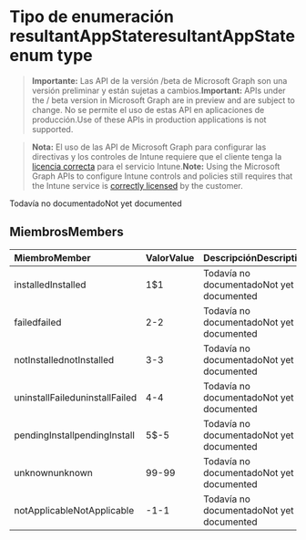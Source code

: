 # <a name="resultantappstate-enum-type"></a><span data-ttu-id="59d03-101">Tipo de enumeración resultantAppState</span><span class="sxs-lookup"><span data-stu-id="59d03-101">resultantAppState enum type</span></span>

> <span data-ttu-id="59d03-102">**Importante:** Las API de la versión /beta de Microsoft Graph son una versión preliminar y están sujetas a cambios.</span><span class="sxs-lookup"><span data-stu-id="59d03-102">**Important:** APIs under the / beta version in Microsoft Graph are in preview and are subject to change.</span></span> <span data-ttu-id="59d03-103">No se permite el uso de estas API en aplicaciones de producción.</span><span class="sxs-lookup"><span data-stu-id="59d03-103">Use of these APIs in production applications is not supported.</span></span>

> <span data-ttu-id="59d03-104">**Nota:** El uso de las API de Microsoft Graph para configurar las directivas y los controles de Intune requiere que el cliente tenga la [licencia correcta](https://go.microsoft.com/fwlink/?linkid=839381) para el servicio Intune.</span><span class="sxs-lookup"><span data-stu-id="59d03-104">**Note:** Using the Microsoft Graph APIs to configure Intune controls and policies still requires that the Intune service is [correctly licensed](https://go.microsoft.com/fwlink/?linkid=839381) by the customer.</span></span>

<span data-ttu-id="59d03-105">Todavía no documentado</span><span class="sxs-lookup"><span data-stu-id="59d03-105">Not yet documented</span></span>
## <a name="members"></a><span data-ttu-id="59d03-106">Miembros</span><span class="sxs-lookup"><span data-stu-id="59d03-106">Members</span></span>
|<span data-ttu-id="59d03-107">Miembro</span><span class="sxs-lookup"><span data-stu-id="59d03-107">Member</span></span>|<span data-ttu-id="59d03-108">Valor</span><span class="sxs-lookup"><span data-stu-id="59d03-108">Value</span></span>|<span data-ttu-id="59d03-109">Descripción</span><span class="sxs-lookup"><span data-stu-id="59d03-109">Description</span></span>|
|:---|:---|:---|
|<span data-ttu-id="59d03-110">installed</span><span class="sxs-lookup"><span data-stu-id="59d03-110">Installed</span></span>|<span data-ttu-id="59d03-111">1</span><span class="sxs-lookup"><span data-stu-id="59d03-111">$1</span></span>|<span data-ttu-id="59d03-112">Todavía no documentado</span><span class="sxs-lookup"><span data-stu-id="59d03-112">Not yet documented</span></span>|
|<span data-ttu-id="59d03-113">failed</span><span class="sxs-lookup"><span data-stu-id="59d03-113">failed</span></span>|<span data-ttu-id="59d03-114">2</span><span class="sxs-lookup"><span data-stu-id="59d03-114">-2</span></span>|<span data-ttu-id="59d03-115">Todavía no documentado</span><span class="sxs-lookup"><span data-stu-id="59d03-115">Not yet documented</span></span>|
|<span data-ttu-id="59d03-116">notInstalled</span><span class="sxs-lookup"><span data-stu-id="59d03-116">notInstalled</span></span>|<span data-ttu-id="59d03-117">3</span><span class="sxs-lookup"><span data-stu-id="59d03-117">-3</span></span>|<span data-ttu-id="59d03-118">Todavía no documentado</span><span class="sxs-lookup"><span data-stu-id="59d03-118">Not yet documented</span></span>|
|<span data-ttu-id="59d03-119">uninstallFailed</span><span class="sxs-lookup"><span data-stu-id="59d03-119">uninstallFailed</span></span>|<span data-ttu-id="59d03-120">4</span><span class="sxs-lookup"><span data-stu-id="59d03-120">-4</span></span>|<span data-ttu-id="59d03-121">Todavía no documentado</span><span class="sxs-lookup"><span data-stu-id="59d03-121">Not yet documented</span></span>|
|<span data-ttu-id="59d03-122">pendingInstall</span><span class="sxs-lookup"><span data-stu-id="59d03-122">pendingInstall</span></span>|<span data-ttu-id="59d03-123">5</span><span class="sxs-lookup"><span data-stu-id="59d03-123">$-5</span></span>|<span data-ttu-id="59d03-124">Todavía no documentado</span><span class="sxs-lookup"><span data-stu-id="59d03-124">Not yet documented</span></span>|
|<span data-ttu-id="59d03-125">unknown</span><span class="sxs-lookup"><span data-stu-id="59d03-125">unknown</span></span>|<span data-ttu-id="59d03-126">99</span><span class="sxs-lookup"><span data-stu-id="59d03-126">-99</span></span>|<span data-ttu-id="59d03-127">Todavía no documentado</span><span class="sxs-lookup"><span data-stu-id="59d03-127">Not yet documented</span></span>|
|<span data-ttu-id="59d03-128">notApplicable</span><span class="sxs-lookup"><span data-stu-id="59d03-128">NotApplicable</span></span>|<span data-ttu-id="59d03-129">-1</span><span class="sxs-lookup"><span data-stu-id="59d03-129">-1</span></span>|<span data-ttu-id="59d03-130">Todavía no documentado</span><span class="sxs-lookup"><span data-stu-id="59d03-130">Not yet documented</span></span>|




